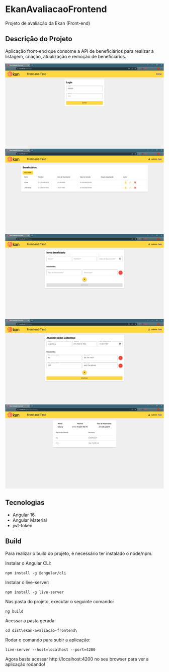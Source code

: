 # EkanAvaliacaoFrontend

Projeto de avaliação da Ekan (Front-end)

## Descrição do Projeto

Aplicação front-end que consome a API de beneficiários para realizar a listagem, criação, atualização e remoção de beneficiários.

![login](prints/login.png)
![lista](prints/lista.png)
![novo_beneficiario](prints/novo_beneficiario.png)
![atualizar_beneficiario](prints/atualizar_beneficiario.png)
![documentos](prints/documentos.png)

## Tecnologias

* Angular 16
* Angular Material
* jwt-token

## Build

Para realizar o build do projeto, é necessário ter instalado o node/npm.

Instalar o Angular CLI:

    npm install -g @angular/cli

Instalar o live-server:

    npm install -g live-server

Nas pasta do projeto, executar o seguinte comando:

    ng build

Acessar a pasta gerada:

    cd dist\ekan-avaliacao-frontend\

Rodar o comando para subir a aplicação:

    live-server --host=localhost --port=4200

Agora basta acessar http://localhost:4200 no seu browser para ver a aplicação rodando!